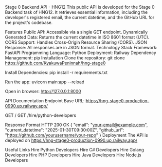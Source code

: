 Stage 0 Backend API - HNG12
This public API is developed for the Stage 0 Backend task of HNG12. It retrieves essential information, including the developer's registered email, the current datetime, and the GitHub URL for the project's codebase.

Features
Public API: Accessible via a single GET endpoint.
Dynamically Generated Data: Returns the current datetime in ISO 8601 format (UTC).
CORS Support: Handles Cross-Origin Resource Sharing (CORS).
JSON Response: All responses are in JSON format.
Technology Stack
Framework: FastAPI
Programming Language: Python
Deployment: Railway
Dependency Management: pip
Installation
Clone the repository: git clone https://github.com/KyakuwaPeninnah/hng-stage0

Install Dependencies: pip install -r requirements.txt

Run the app: uvicorn main:app --reload

Open in browser: http://127.0.0.1:8000

API Documentation
Endpoint
Base URL:
https://hng-stage0-production-0990.up.railway.app/

GET /
GET /hire/python-developers

Response Format
HTTP 200 OK
{
  "email": "your-email@example.com",
  "current_datetime": "2025-01-30T09:30:00Z",
  "github_url": "https://github.com/yourusername/your-repo"
}
Deployment
The API is deployed on https://hng-stage0-production-0990.up.railway.app/

Useful Links
Hire Python Developers
Hire C# Developers
Hire Golang Developers
Hire PHP Developers
Hire Java Developers
Hire Node.js Developers